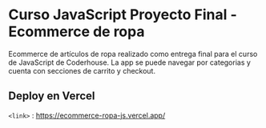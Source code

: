 # Curso JavaScript Proyecto Final - Ecommerce de ropa

Ecommerce de artículos de ropa realizado como entrega final para el curso de JavaScript de Coderhouse. La app se puede navegar por categorias y cuenta con secciones de carrito y checkout.

## Deploy en Vercel

`<link>` : <https://ecommerce-ropa-js.vercel.app/>
